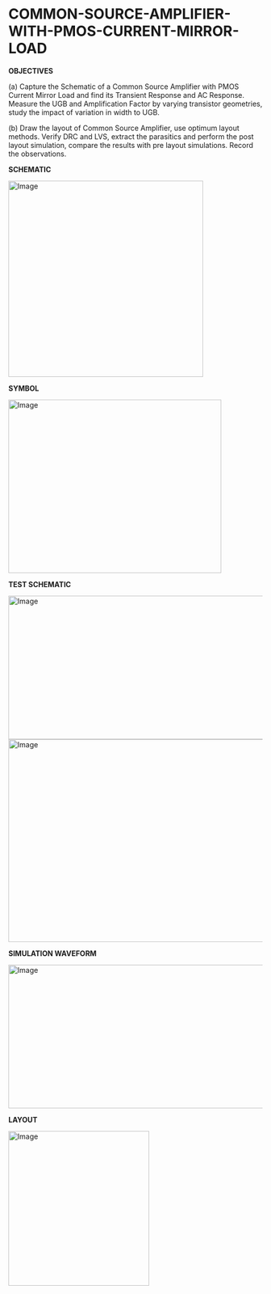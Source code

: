 # COMMON-SOURCE-AMPLIFIER-WITH-PMOS-CURRENT-MIRROR-LOAD

**OBJECTIVES**

(a) Capture the Schematic of a Common Source Amplifier with PMOS Current
Mirror Load and find its Transient Response and AC Response. Measure the
UGB and Amplification Factor by varying transistor geometries, study the
impact of variation in width to UGB.

(b) Draw the layout of Common Source Amplifier, use optimum layout methods.
Verify DRC and LVS, extract the parasitics and perform the post layout
simulation, compare the results with pre layout simulations. Record the
observations.

**SCHEMATIC**

<img width="386" height="388" alt="Image" src="https://github.com/user-attachments/assets/9d940cc8-2b66-4e9e-a733-7f93251891ca" />


**SYMBOL**


<img width="422" height="343" alt="Image" src="https://github.com/user-attachments/assets/f13adfd4-2b02-4fd2-af32-341d60b31468" />


**TEST SCHEMATIC**


<img width="565" height="284" alt="Image" src="https://github.com/user-attachments/assets/b8d0c070-37aa-47e4-b607-301e3004bae4" />

<img width="719" height="401" alt="Image" src="https://github.com/user-attachments/assets/8ec06135-a102-4e2d-84f5-ae88d5b1b282" />


**SIMULATION WAVEFORM**


<img width="566" height="284" alt="Image" src="https://github.com/user-attachments/assets/fe084260-0c22-41a7-a24b-03a6116297d2" />


**LAYOUT**


<img width="279" height="306" alt="Image" src="https://github.com/user-attachments/assets/d796ee5b-3322-4a53-8c49-37c87a88ec96" />




